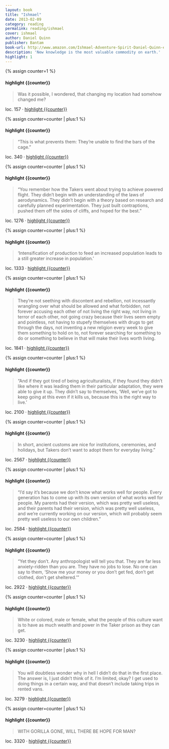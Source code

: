```yaml
---
layout: book
title: "Ishmael"
date: 2013-02-09
category: reading
permalink: reading/ishmael
cover: ishmael
author: Daniel Quinn
publisher: Bantam
book-url: http://www.amazon.com/Ishmael-Adventure-Spirit-Daniel-Quinn-ebook/dp/B000SEFH6A/
description: 'New knowledge is the most valuable commodity on earth.'
highlight: 1
---
```


{% assign counter=1 %}
#### highlight {{counter}}
>Was it possible, I wondered, that changing my location had somehow changed me? 

loc. 157 &middot; [highlight {{counter}}](#highlight-{{counter}})

{% assign counter=counter | plus:1 %}
#### highlight {{counter}}
>“This is what prevents them: They’re unable to find the bars of the cage.” 

loc. 340 &middot; [highlight {{counter}}](#highlight-{{counter}})

{% assign counter=counter | plus:1 %}
#### highlight {{counter}}
>“You remember how the Takers went about trying to achieve powered flight. They didn’t begin with an understanding of the laws of aerodynamics. They didn’t begin with a theory based on research and carefully planned experimentation. They just built contraptions, pushed them off the sides of cliffs, and hoped for the best.” 

loc. 1276 &middot; [highlight {{counter}}](#highlight-{{counter}})

{% assign counter=counter | plus:1 %}
#### highlight {{counter}}
>‘Intensification of production to feed an increased population leads to a still greater increase in population.’ 

loc. 1333 &middot; [highlight {{counter}}](#highlight-{{counter}})

{% assign counter=counter | plus:1 %}
#### highlight {{counter}}
>They’re not seething with discontent and rebellion, not incessantly wrangling over what should be allowed and what forbidden, not forever accusing each other of not living the right way, not living in terror of each other, not going crazy because their lives seem empty and pointless, not having to stupefy themselves with drugs to get through the days, not inventing a new religion every week to give them something to hold on to, not forever searching for something to do or something to believe in that will make their lives worth living. 

loc. 1841 &middot; [highlight {{counter}}](#highlight-{{counter}})

{% assign counter=counter | plus:1 %}
#### highlight {{counter}}
>“And if they got tired of being agriculturalists, if they found they didn’t like where it was leading them in their particular adaptation, they were able to give it up. They didn’t say to themselves, ‘Well, we’ve got to keep going at this even if it kills us, because this is the right way to live.’ 

loc. 2100 &middot; [highlight {{counter}}](#highlight-{{counter}})

{% assign counter=counter | plus:1 %}
#### highlight {{counter}}
>In short, ancient customs are nice for institutions, ceremonies, and holidays, but Takers don’t want to adopt them for everyday living.” 

loc. 2567 &middot; [highlight {{counter}}](#highlight-{{counter}})

{% assign counter=counter | plus:1 %}
#### highlight {{counter}}
>“I’d say it’s because we don’t know what works well for people. Every generation has to come up with its own version of what works well for people. My parents had their version, which was pretty well useless, and their parents had their version, which was pretty well useless, and we’re currently working on our version, which will probably seem pretty well useless to our own children.” 

loc. 2584 &middot; [highlight {{counter}}](#highlight-{{counter}})

{% assign counter=counter | plus:1 %}
#### highlight {{counter}}
>“Yet they don’t. Any anthropologist will tell you that. They are far less anxiety-ridden than you are. They have no jobs to lose. No one can say to them, ‘Show me your money or you don’t get fed, don’t get clothed, don’t get sheltered.’” 

loc. 2922 &middot; [highlight {{counter}}](#highlight-{{counter}})

{% assign counter=counter | plus:1 %}
#### highlight {{counter}}
>White or colored, male or female, what the people of this culture want is to have as much wealth and power in the Taker prison as they can get. 

loc. 3230 &middot; [highlight {{counter}}](#highlight-{{counter}})

{% assign counter=counter | plus:1 %}
#### highlight {{counter}}
>You will doubtless wonder why in hell I didn’t do that in the first place. The answer is, I just didn’t think of it. I’m limited, okay? I get used to doing things in a certain way, and that doesn’t include taking trips in rented vans. 

loc. 3279 &middot; [highlight {{counter}}](#highlight-{{counter}})

{% assign counter=counter | plus:1 %}
#### highlight {{counter}}
>WITH GORILLA GONE, WILL THERE BE HOPE FOR MAN? 

loc. 3320 &middot; [highlight {{counter}}](#highlight-{{counter}})